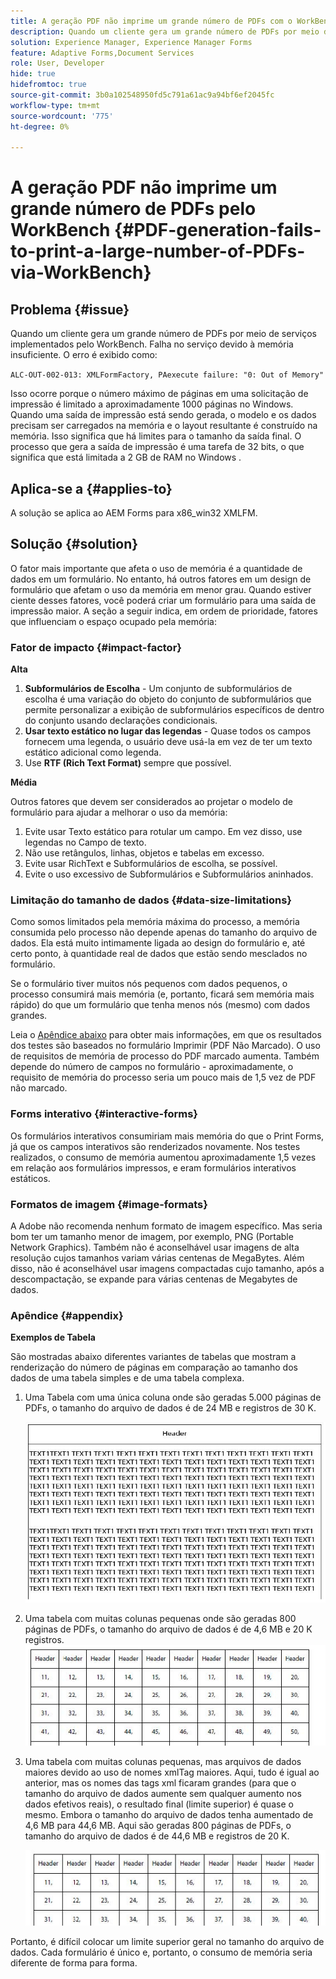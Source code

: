 ```yaml
---
title: A geração PDF não imprime um grande número de PDFs com o WorkBench
description: Quando um cliente gera um grande número de PDFs por meio de serviços implementados pelo WorkBench, o serviço de impressão falha.
solution: Experience Manager, Experience Manager Forms
feature: Adaptive Forms,Document Services
role: User, Developer
hide: true
hidefromtoc: true
source-git-commit: 3b0a102548950fd5c791a61ac9a94bf6ef2045fc
workflow-type: tm+mt
source-wordcount: '775'
ht-degree: 0%

---
```


# A geração PDF não imprime um grande número de PDFs pelo WorkBench {#PDF-generation-fails-to-print-a-large-number-of-PDFs-via-WorkBench}

## Problema {#issue}

Quando um cliente gera um grande número de PDFs por meio de serviços implementados pelo WorkBench. Falha no serviço devido à memória insuficiente. O erro é exibido como:

`ALC-OUT-002-013: XMLFormFactory, PAexecute failure: "0: Out of Memory"`

<!-- Attached is a simplified template (BollatoRiservatiLandscape_table_simple.xdp) that simulates the problem.
Using the Designer, if we associate the template "BollatoRiservatiLandscape_table_semplice.xdp" with the XML file "BollatoRiservati.xml" during the generation of the pdf, the process comes to occupy 1.6 Gb of RAM. On the server side, with the complete template, the pdf generation process breaks down, occupying 2 GB of RAM.-->

Isso ocorre porque o número máximo de páginas em uma solicitação de impressão é limitado a aproximadamente 1000 páginas no Windows. Quando uma saída de impressão está sendo gerada, o modelo e os dados precisam ser carregados na memória e o layout resultante é construído na memória. Isso significa que há limites para o tamanho da saída final. O processo que gera a saída de impressão é uma tarefa de 32 bits, o que significa que está limitada a 2 GB de RAM no Windows <!--and 4 GB on UNIX-->.

## Aplica-se a {#applies-to}

A solução se aplica ao AEM Forms <!--JEE Server and AEM Forms on OSGi Server--> para x86_win32 XMLFM.

## Solução {#solution}

O fator mais importante que afeta o uso de memória é a quantidade de dados em um formulário. No entanto, há outros fatores em um design de formulário que afetam o uso da memória em menor grau. Quando estiver ciente desses fatores, você poderá criar um formulário para uma saída de impressão maior. A seção a seguir indica, em ordem de prioridade, fatores que influenciam o espaço ocupado pela memória:

### Fator de impacto {#impact-factor}

**Alta**

1. **Subformulários de Escolha** - Um conjunto de subformulários de escolha é uma variação do objeto do conjunto de subformulários que permite personalizar a exibição de subformulários específicos de dentro do conjunto usando declarações condicionais.
1. **Usar texto estático no lugar das legendas** - Quase todos os campos fornecem uma legenda, o usuário deve usá-la em vez de ter um texto estático adicional como legenda.
1. Use **RTF (Rich Text Format)** sempre que possível.

**Média**

Outros fatores que devem ser considerados ao projetar o modelo de formulário para ajudar a melhorar o uso da memória:

1. Evite usar Texto estático para rotular um campo. Em vez disso, use legendas no Campo de texto.
2. Não use retângulos, linhas, objetos e tabelas em excesso.
3. Evite usar RichText e Subformulários de escolha, se possível.
4. Evite o uso excessivo de Subformulários e Subformulários aninhados.

### Limitação do tamanho de dados {#data-size-limitations}

Como somos limitados pela memória máxima do processo, a memória consumida pelo processo não depende apenas do tamanho do arquivo de dados. Ela está muito intimamente ligada ao design do formulário e, até certo ponto, à quantidade real de dados que estão sendo mesclados no formulário.

Se o formulário tiver muitos nós pequenos com dados pequenos, o processo consumirá mais memória (e, portanto, ficará sem memória mais rápido) do que um formulário que tenha menos nós (mesmo) com dados grandes.

Leia o [Apêndice abaixo](#appendix) para obter mais informações, em que os resultados dos testes são baseados no formulário Imprimir (PDF Não Marcado). O uso de requisitos de memória de processo do PDF marcado aumenta. Também depende do número de campos no formulário - aproximadamente, o requisito de memória do processo seria um pouco mais de 1,5 vez de PDF não marcado.

### Forms interativo {#interactive-forms}

Os formulários interativos consumiriam mais memória do que o Print Forms, já que os campos interativos são renderizados novamente. Nos testes realizados, o consumo de memória aumentou aproximadamente 1,5 vezes em relação aos formulários impressos, e eram formulários interativos estáticos.

### Formatos de imagem {#image-formats}

A Adobe não recomenda nenhum formato de imagem específico. Mas seria bom ter um tamanho menor de imagem, por exemplo, PNG (Portable Network Graphics). Também não é aconselhável usar imagens de alta resolução cujos tamanhos variam várias centenas de MegaBytes. Além disso, não é aconselhável usar imagens compactadas cujo tamanho, após a descompactação, se expande para várias centenas de Megabytes de dados.

### Apêndice {#appendix}

**Exemplos de Tabela**

São mostradas abaixo diferentes variantes de tabelas que mostram a renderização do número de páginas em comparação ao tamanho dos dados de uma tabela simples e de uma tabela complexa.

1. Uma Tabela com uma única coluna onde são geradas 5.000 páginas de PDFs, o tamanho do arquivo de dados é de 24 MB e registros de 30 K.

   ![tabela_coluna_única](/help/forms/using/assets/table_single_column.png)

1. Uma tabela com muitas colunas pequenas onde são geradas 800 páginas de PDFs, o tamanho do arquivo de dados é de 4,6 MB e 20 K registros.
   ![table_many_small_columns](/help/forms/using/assets/table_many_small_columns.png)

1. Uma tabela com muitas colunas pequenas, mas arquivos de dados maiores devido ao uso de nomes xmlTag maiores.
Aqui, tudo é igual ao anterior, mas os nomes das tags xml ficaram grandes (para que o tamanho do arquivo de dados aumente sem qualquer aumento nos dados efetivos reais), o resultado final (limite superior) é quase o mesmo. Embora o tamanho do arquivo de dados tenha aumentado de 4,6 MB para 44,6 MB. Aqui são geradas 800 páginas de PDFs, o tamanho do arquivo de dados é de 44,6 MB e registros de 20 K.

   ![table_greater_xml_tagname](/help/forms/using/assets/table_bigger_xml_tagname.png)

Portanto, é difícil colocar um limite superior geral no tamanho do arquivo de dados. Cada formulário é único e, portanto, o consumo de memória seria diferente de forma para forma.
